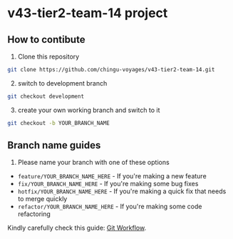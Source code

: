 # v43-tier2-team-14 project

## How to contibute

1. Clone this repository

```sh
git clone https://github.com/chingu-voyages/v43-tier2-team-14.git
```

2. switch to development branch

```sh
git checkout development
```

3. create your own working branch and switch to it

```sh
git checkout -b YOUR_BRANCH_NAME
```

## Branch name guides

1. Please name your branch with one of these options

- `feature/YOUR_BRANCH_NAME_HERE` - If you're making a new feature
- `fix/YOUR_BRANCH_NAME_HERE` - If you're making some bug fixes
- `hotfix/YOUR_BRANCH_NAME_HERE` - If you're making a quick fix that needs to merge quickly
- `refactor/YOUR_BRANCH_NAME_HERE` - If you're making some code refactoring

Kindly carefully check this guide: [Git Workflow](https://www.notion.so/Git-Workflow-89fc4fd7ac98413e9f008bccdad2459a).
